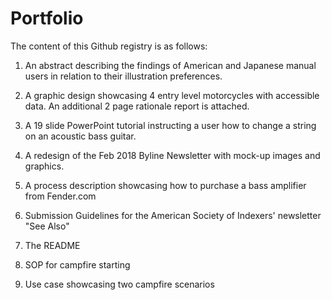 # Portfolio

The content of this Github registry is as follows:

1) An abstract describing the findings of American and Japanese manual users in relation to their illustration preferences. 

2) A graphic design showcasing 4 entry level motorcycles with accessible data. An additional 2 page rationale report is attached.

3) A 19 slide PowerPoint tutorial instructing a user how to change a string on an acoustic bass guitar. 

4) A redesign of the Feb 2018 Byline Newsletter with mock-up images and graphics.

5) A process description showcasing how to purchase a bass amplifier from Fender.com

6) Submission Guidelines for the American Society of Indexers' newsletter "See Also"

7) The README

8) SOP for campfire starting

9) Use case showcasing two campfire scenarios
    
